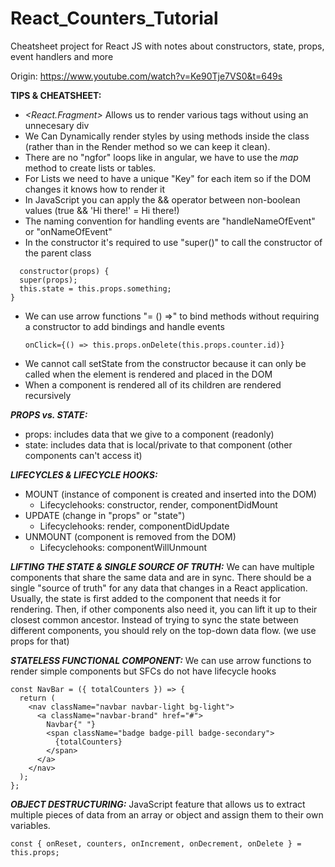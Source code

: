 # React_Counters_Tutorial
Cheatsheet project for React JS with notes about constructors, state, props, event handlers and more

Origin: https://www.youtube.com/watch?v=Ke90Tje7VS0&t=649s

**TIPS & CHEATSHEET:**

 - *<React.Fragment>* Allows us to render various tags without using an unnecesary div
 - We Can Dynamically render styles by using methods inside the class (rather than in the Render method so we can keep it clean).
 - There are no "ngfor" loops like in angular, we have to use the *map* method to create lists or tables.
 - For Lists we need to have a unique "Key" for each item so if the DOM changes it knows how to render it
 - In JavaScript you can apply the && operator between non-boolean values (true && 'Hi there!' = Hi there!)
 - The naming convention for handling events are "handleNameOfEvent" or "onNameOfEvent"
 - In the constructor it's required to use "super()" to call the constructor of the parent class
  ```
    constructor(props) {
    super(props);
    this.state = this.props.something;
  }
  ```
 - We can use arrow functions "= () =>" to bind methods without requiring a constructor to add bindings and handle events
   ```
   onClick={() => this.props.onDelete(this.props.counter.id)}
   ```
 - We cannot call setState from the constructor because it can only be called when the element is rendered and placed in the DOM
 - When a component is rendered all of its children are rendered recursively
   
***PROPS vs. STATE:***
- props: includes data that we give to a component (readonly)
- state: includes data that is local/private to that component (other components can't access it)

***LIFECYCLES & LIFECYCLE HOOKS:***
- MOUNT (instance of component is created and inserted into the DOM)
  - Lifecyclehooks: constructor, render, componentDidMount
- UPDATE (change in "props" or "state")
  - Lifecyclehooks: render, componentDidUpdate
- UNMOUNT (component is removed from the DOM)
  - Lifecyclehooks: componentWillUnmount

***LIFTING THE STATE & SINGLE SOURCE OF TRUTH:*** We can have multiple components that share the same data and are in sync. There should be a single "source of truth" for any data that changes in a React application. Usually, the state is first added to the component that needs it for rendering. Then, if other components also need it, you can lift it up to their closest common ancestor. Instead of trying to sync the state between different components, you should rely on the top-down data flow. (we use props for that)

***STATELESS FUNCTIONAL COMPONENT:*** We can use arrow functions to render simple components but SFCs do not have lifecycle hooks
```
const NavBar = ({ totalCounters }) => {
  return (
    <nav className="navbar navbar-light bg-light">
      <a className="navbar-brand" href="#">
        Navbar{" "}
        <span className="badge badge-pill badge-secondary">
          {totalCounters}
        </span>
      </a>
    </nav>
  );
};
```
***OBJECT DESTRUCTURING:*** JavaScript feature that allows us to extract multiple pieces of data from an array or object and assign them to their own variables.
```
const { onReset, counters, onIncrement, onDecrement, onDelete } = this.props;
```
